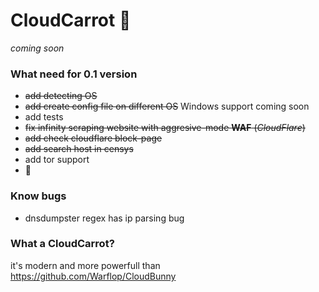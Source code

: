 # CloudCarrot :carrot:
*coming soon*


### What need for 0.1 version

 - ~~add detecting OS~~
 - ~~add create config file on different OS~~ Windows support coming soon
 - add tests
 - ~~fix infinity scraping website with aggresive-mode **WAF** (*CloudFlare*)~~
 - ~~add check cloudflare block-page~~
 - ~~add search host in censys~~
 - add tor support
 - :carrot:

### Know bugs

 - dnsdumpster regex has ip parsing bug

### What a CloudCarrot?
it's modern and more powerfull than https://github.com/Warflop/CloudBunny
